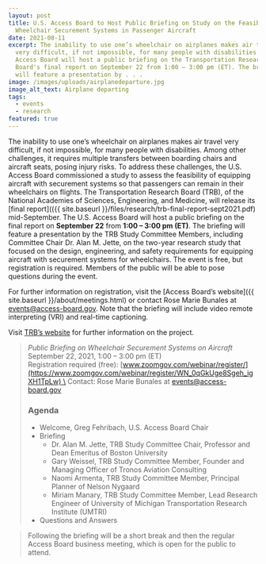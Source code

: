 ```yaml
---
layout: post
title: U.S. Access Board to Host Public Briefing on Study on the Feasibility of
  Wheelchair Securement Systems in Passenger Aircraft
date: 2021-08-11
excerpt: The inability to use one’s wheelchair on airplanes makes air travel
  very difficult, if not impossible, for many people with disabilities. The U.S.
  Access Board will host a public briefing on the Transportation Research
  Board's final report on September 22 from 1:00 – 3:00 pm (ET). The briefing
  will feature a presentation by . . .
image: /images/uploads/airplanedeparture.jpg
image_alt_text: Airplane departing
tags:
  - events
  - research
featured: true
---
```

The inability to use one’s wheelchair on airplanes makes air travel very difficult, if not impossible, for many people with disabilities. Among other challenges, it requires multiple transfers between boarding chairs and aircraft seats, posing injury risks. To address these challenges, the U.S. Access Board commissioned a study to assess the feasibility of equipping aircraft with securement systems so that passengers can remain in their wheelchairs on flights. The Transportation Research Board (TRB), of the National Academies of Sciences, Engineering, and Medicine, will release its [final report](({{ site.baseurl }}/files/research/trb-final-report-sept2021.pdf) mid-September. The U.S. Access Board will host a public briefing on the final report on **September 22** from **1:00 – 3:00 pm (ET)**. The briefing will feature a presentation by the TRB Study Committee Members, including Committee Chair Dr. Alan M. Jette, on the two-year research study that focused on the design, engineering, and safety requirements for equipping aircraft with securement systems for wheelchairs. The event is free, but registration is required. Members of the public will be able to pose questions during the event. 

For further information on registration, visit the [Access Board’s website]({{ site.baseurl }}/about/meetings.html) or contact Rose Marie Bunales at [events@access-board.gov](mailto:events@access-board.gov). Note that the briefing will include video remote interpreting (VRI) and real-time captioning.

Visit [TRB’s website](https://www8.nationalacademies.org/pa/projectview.aspx?key=51840) for further information on the project.  

> *Public Briefing on Wheelchair Securement Systems on Aircraft* \
> September 22, 2021, 1:00 – 3:00 pm (ET) \
> Registration required (free): [www.zoomgov.com/webinar/register/](https://www.zoomgov.com/webinar/register/WN_0qGkUge8Sgeh_igXH1TpLw) \
> Contact: Rose Marie Bunales at [events@access-board.gov](mailto:events@access-board.gov) 
>
> ### Agenda 
>
> * Welcome, Greg Fehribach, U.S. Access Board Chair 
> * Briefing  
>   * Dr. Alan M. Jette, TRB Study Committee Chair, Professor and Dean Emeritus of Boston University 
>   * Gary Weissel, TRB Study Committee Member, Founder and Managing Officer of Tronos Aviation Consulting 
>   * Naomi Armenta, TRB Study Committee Member, Principal Planner of Nelson Nygaard 
>   * Miriam Manary, TRB Study Committee Member, Lead Research Engineer of University of Michigan Transportation Research Institute (UMTRI)
> * Questions and Answers 

> Following the briefing will be a short break and then the regular Access Board business meeting, which is open for the public to attend.
